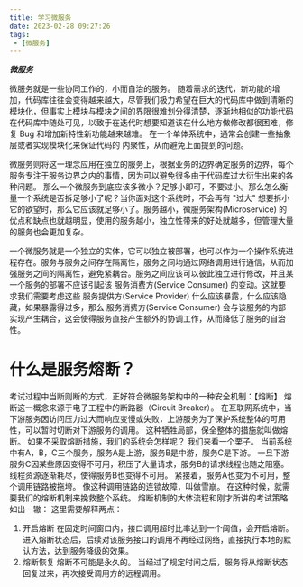 ```yaml
---
title: 学习微服务
date: 2023-02-28 09:27:26
tags:
 - [微服务]
---
```


***微服务***

微服务就是一些协同工作的，小而自治的服务。
随着需求的迭代，新功能的增加，代码库往往会变得越来越大，尽管我们极力希望在巨大的代码库中做到清晰的模块化，但事实上模块与模块之间的界限很难划分得清楚，逐渐地相似的功能代码在代码库中随处可见，以致于在迭代时想要知道该在什么地方做修改都很困难，修复 Bug 和增加新特性新功能越来越难。
在一个单体系统中，通常会创建一些抽象层或者实现模块化来保证代码的 内聚性，从而避免上面提到的问题。

微服务则将这一理念应用在独立的服务上，根据业务的边界确定服务的边界，每个服务专注于服务边界之内的事情，因为可以避免很多由于代码库过大衍生出来的各种问题。
那么一个微服务到底应该多微小？足够小即可，不要过小。那么怎么衡量一个系统是否拆足够小了呢？当你面对这个系统时，不会再有 "过大" 想要拆小它的欲望时，那么它应该就足够小了。服务越小，微服务架构(Microservice) 的优点和缺点也就越明显，使用的服务越小，独立性带来的好处就越多，但管理大量的服务也会更加复杂。

一个微服务就是一个独立的实体，它可以独立被部署，也可以作为一个操作系统进程存在。服务与服务之间存在隔离性，服务之间均通过网络调用进行通信，从而加强服务之间的隔离性，避免紧耦合。服务之间应该可以彼此独立进行修改，并且某一个服务的部署不应该引起该 服务消费方(Service Consumer) 的变动。这就要求我们需要考虑这些 服务提供方(Service Provider) 什么应该暴露，什么应该隐藏，如果暴露得过多，那么 服务消费方(Service Consumer) 会与该服务的内部实现产生耦合，这会使得服务直接产生额外的协调工作，从而降低了服务的自治性。

<!-- more -->
# 什么是服务熔断？

考试过程中当断则断的方式，正好符合微服务架构中的一种安全机制：【熔断】
熔断这一概念来源于电子工程中的断路器（Circuit Breaker）。
在互联网系统中，当下游服务因访问压力过大而响应变慢或失败，上游服务为了保护系统整体的可用性，可以暂时切断对下游服务的调用。
这种牺牲局部，保全整体的措施就叫做熔断。
如果不采取熔断措施，我们的系统会怎样呢？
我们来看一个栗子。
当前系统中有A，B，C三个服务，服务A是上游，服务B是中游，服务C是下游。
一旦下游服务C因某些原因变得不可用，积压了大量请求，服务B的请求线程也随之阻塞。线程资源逐渐耗尽，使得服务B也变得不可用。
紧接着，服务A也变为不可用，整个调用链路被拖垮。
像这种调用链路的连锁故障，叫做雪崩。
在这种时候，就需要我们的熔断机制来挽救整个系统。
熔断机制的大体流程和刚才所讲的考试策略如出一辙：
这里需要解释两点：

1. 开启熔断
    在固定时间窗口内，接口调用超时比率达到一个阈值，会开启熔断。
    进入熔断状态后，后续对该服务接口的调用不再经过网络，直接执行本地的默认方法，达到服务降级的效果。
2. 熔断恢复
    熔断不可能是永久的。
    当经过了规定时间之后，服务将从熔断状态回复过来，再次接受调用方的远程调用。
